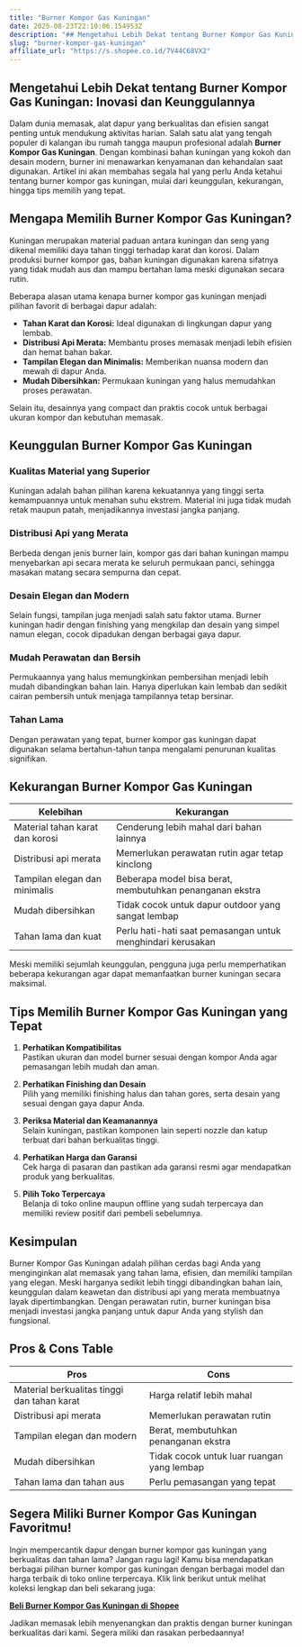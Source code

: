 ```yaml
---
title: "Burner Kompor Gas Kuningan"
date: 2025-08-23T22:10:06.154953Z
description: "## Mengetahui Lebih Dekat tentang Burner Kompor Gas Kuningan: Inovasi dan Keunggulannya..."
slug: "burner-kompor-gas-kuningan"
affiliate_url: "https://s.shopee.co.id/7V44C68VX2"
---
```

## Mengetahui Lebih Dekat tentang Burner Kompor Gas Kuningan: Inovasi dan Keunggulannya

Dalam dunia memasak, alat dapur yang berkualitas dan efisien sangat penting untuk mendukung aktivitas harian. Salah satu alat yang tengah populer di kalangan ibu rumah tangga maupun profesional adalah **Burner Kompor Gas Kuningan**. Dengan kombinasi bahan kuningan yang kokoh dan desain modern, burner ini menawarkan kenyamanan dan kehandalan saat digunakan. Artikel ini akan membahas segala hal yang perlu Anda ketahui tentang burner kompor gas kuningan, mulai dari keunggulan, kekurangan, hingga tips memilih yang tepat.

## Mengapa Memilih Burner Kompor Gas Kuningan?

Kuningan merupakan material paduan antara kuningan dan seng yang dikenal memiliki daya tahan tinggi terhadap karat dan korosi. Dalam produksi burner kompor gas, bahan kuningan digunakan karena sifatnya yang tidak mudah aus dan mampu bertahan lama meski digunakan secara rutin.

Beberapa alasan utama kenapa burner kompor gas kuningan menjadi pilihan favorit di berbagai dapur adalah:

- **Tahan Karat dan Korosi:** Ideal digunakan di lingkungan dapur yang lembab.
- **Distribusi Api Merata:** Membantu proses memasak menjadi lebih efisien dan hemat bahan bakar.
- **Tampilan Elegan dan Minimalis:** Memberikan nuansa modern dan mewah di dapur Anda.
- **Mudah Dibersihkan:** Permukaan kuningan yang halus memudahkan proses perawatan.

Selain itu, desainnya yang compact dan praktis cocok untuk berbagai ukuran kompor dan kebutuhan memasak.

## Keunggulan Burner Kompor Gas Kuningan

### Kualitas Material yang Superior
Kuningan adalah bahan pilihan karena kekuatannya yang tinggi serta kemampuannya untuk menahan suhu ekstrem. Material ini juga tidak mudah retak maupun patah, menjadikannya investasi jangka panjang.

### Distribusi Api yang Merata
Berbeda dengan jenis burner lain, kompor gas dari bahan kuningan mampu menyebarkan api secara merata ke seluruh permukaan panci, sehingga masakan matang secara sempurna dan cepat.

### Desain Elegan dan Modern
Selain fungsi, tampilan juga menjadi salah satu faktor utama. Burner kuningan hadir dengan finishing yang mengkilap dan desain yang simpel namun elegan, cocok dipadukan dengan berbagai gaya dapur.

### Mudah Perawatan dan Bersih
Permukaannya yang halus memungkinkan pembersihan menjadi lebih mudah dibandingkan bahan lain. Hanya diperlukan kain lembab dan sedikit cairan pembersih untuk menjaga tampilannya tetap bersinar.

### Tahan Lama
Dengan perawatan yang tepat, burner kompor gas kuningan dapat digunakan selama bertahun-tahun tanpa mengalami penurunan kualitas signifikan.

## Kekurangan Burner Kompor Gas Kuningan

| Kelebihan | Kekurangan |
|--------------|--------------|
| Material tahan karat dan korosi | Cenderung lebih mahal dari bahan lainnya |
| Distribusi api merata | Memerlukan perawatan rutin agar tetap kinclong |
| Tampilan elegan dan minimalis | Beberapa model bisa berat, membutuhkan penanganan ekstra |
| Mudah dibersihkan | Tidak cocok untuk dapur outdoor yang sangat lembap |
| Tahan lama dan kuat | Perlu hati-hati saat pemasangan untuk menghindari kerusakan |

Meski memiliki sejumlah keunggulan, pengguna juga perlu memperhatikan beberapa kekurangan agar dapat memanfaatkan burner kuningan secara maksimal.

## Tips Memilih Burner Kompor Gas Kuningan yang Tepat

1. **Perhatikan Kompatibilitas**  
Pastikan ukuran dan model burner sesuai dengan kompor Anda agar pemasangan lebih mudah dan aman.

2. **Perhatikan Finishing dan Desain**  
Pilih yang memiliki finishing halus dan tahan gores, serta desain yang sesuai dengan gaya dapur Anda.

3. **Periksa Material dan Keamanannya**  
Selain kuningan, pastikan komponen lain seperti nozzle dan katup terbuat dari bahan berkualitas tinggi.

4. **Perhatikan Harga dan Garansi**  
Cek harga di pasaran dan pastikan ada garansi resmi agar mendapatkan produk yang berkualitas.

5. **Pilih Toko Terpercaya**  
Belanja di toko online maupun offline yang sudah terpercaya dan memiliki review positif dari pembeli sebelumnya.

## Kesimpulan

Burner Kompor Gas Kuningan adalah pilihan cerdas bagi Anda yang menginginkan alat memasak yang tahan lama, efisien, dan memiliki tampilan yang elegan. Meski harganya sedikit lebih tinggi dibandingkan bahan lain, keunggulan dalam keawetan dan distribusi api yang merata membuatnya layak dipertimbangkan. Dengan perawatan rutin, burner kuningan bisa menjadi investasi jangka panjang untuk dapur Anda yang stylish dan fungsional.

## Pros & Cons Table

| **Pros** | **Cons** |
|----------------|-----------------------|
| Material berkualitas tinggi dan tahan karat | Harga relatif lebih mahal |
| Distribusi api merata | Memerlukan perawatan rutin |
| Tampilan elegan dan modern | Berat, membutuhkan penanganan ekstra |
| Mudah dibersihkan | Tidak cocok untuk luar ruangan yang lembap |
| Tahan lama dan tahan aus | Perlu pemasangan yang tepat |

## Segera Miliki Burner Kompor Gas Kuningan Favoritmu!

Ingin mempercantik dapur dengan burner kompor gas kuningan yang berkualitas dan tahan lama? Jangan ragu lagi! Kamu bisa mendapatkan berbagai pilihan burner kompor gas kuningan dengan berbagai model dan harga terbaik di toko online terpercaya. Klik link berikut untuk melihat koleksi lengkap dan beli sekarang juga:  

[**Beli Burner Kompor Gas Kuningan di Shopee**](https://s.shopee.co.id/7V44C68VX2)

Jadikan memasak lebih menyenangkan dan praktis dengan burner kuningan berkualitas dari kami. Segera miliki dan rasakan perbedaannya!